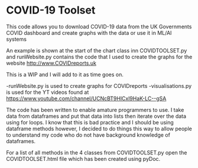 # COVID-19 Toolset

This code allows you to download COVID-19 data from the UK Governments COVID dashboard and create graphs with the data or use it in ML/AI systems

An example is shown at the start of the chart class inn COVIDTOOLSET.py and runWebsite.py contains the code that I used to create the graphs for the website http://www.COVIDreports.uk

This is a WIP and I will add to it as time goes on.

-runWebsite.py is used to create graphs for COVIDreports
-visualisations.py is used for the YT videos found at https://www.youtube.com/channel/UCNcBT9HlCxl9HaK-LC--gSA

The code has been written to enable amature programmers to use. I take data from dataframes and put that data into lists then iterate over the data using for loops. I know that this is bad practice and I should be using dataframe methods however, I decided to do things this way to allow people to understand my code who do not have background knowledge of dataframes.

For a list of all methods in the 4 classes from COVIDTOOLSET.py open the COVIDTOOLSET.html file which has been created using pyDoc.
